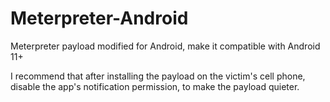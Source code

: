 # Meterpreter-Android
Meterpreter payload modified for Android, make it compatible with Android 11+

I recommend that after installing the payload on the victim's cell phone, disable the app's notification permission, to make the payload quieter.
